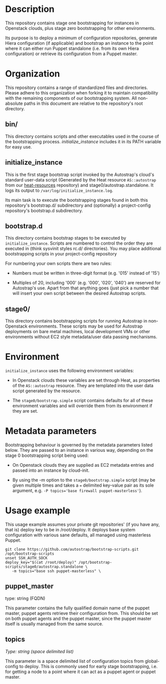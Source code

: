 Description
===========

This repository contains stage one bootstrapping for instances in Openstack
clouds, plus stage zero bootstrapping for other environments.

Its purpose is to deploy a minimum of configuration repositories, generate
Hiera configuration (if applicable) and bootstrap an instance to the point
where it can either run Puppet standalone (i.e. from its own Hiera
configuration) or retrieve its configuration from a Puppet master.

Organization
============

This repository contains a range of standardized files and directories. Please
adhere to this organization when forking it to maintain compatibility with the
remaining components of our bootstrapping system. All non-absolute paths in
this document are relative to the repository's root directory.

bin/
----

This directory contains scripts and other executables used in the course of the
bootstrapping process. *initialize_instance* includes it in its PATH variable
for easy use.

initialize_instance
-------------------

This is the first stage bootstrap script invoked by the Autostrap's
cloud's standard user-data script (Generated by the Heat resource
`AS::autostrap` from our
[heat-resources](https://github.com/autostrap/heat-resources) repository) and
stage0/autostrap.standalone. It logs its output to
`/var/log/initialize_instance.log`.

Its main task is to execute the bootstrapping stages found in both this
repository's bootstrap.d/ subdirectory and (optionally) a project-config
repository's bootstrap.d subdirectory.

bootstrap.d
---------

This directory contains bootstrap stages to be executed by
`initialize_instance`.  Scripts are numbered to control the order they are
executed in (think sysvinit styles rc.d/ directories).  You may place
additional bootstrapping scripts in your project-config repository

For numbering your own scripts there are two rules: 

* Numbers must be written in three-digit format (e.g. '015' instead of '15')

* Multiples of 20, including '000' (e.g. '000', '020', '040') are reserved for
  Autostrap's use. Apart from that anything goes (just pick a number that will
  insert your own script between the desired Autostrap scripts.

stage0/
-------

This directory contains bootstrapping scripts for running Autostrap in
non-Openstack environments. These scripts may be used for Autostrap
deployments on bare metal machines, local development VMs or other environments
without EC2 style metadata/user data passing mechanisms.

Environment
===========

`initialize_instance` uses the following environment variables:

* In Openstack clouds these variables are set through Heat, as
  properties of the `AS::autostrap` resource. They are templated into the user
  data script generated by the resource.

* The `stage0/bootstrap.simple` script contains defaults for all of these
  environment variables and will override them from its environment if they are
  set.

Metadata parameters
===================

Bootstrapping behaviour is governed by the metadata parameters listed below.
They are passed to an instance in various way, depending on the stage 0
bootstrapping script being used:

* On Openstack clouds they are supplied as EC2 metadata entries and
  passed into an instance by cloud-init.

* By using the -m option to the `stage0/bootstrap.simple` script (may be given multiple
  times and takes a `=` delimited key-value pair as its sole argument, e.g. `-P
  topics='base firewall puppet-masterless'`).

Usage example
=============

This usage example assumes your private git repositories' (if you have any,
that is) deploy key to be in /root/deploy. It deploys base system configuration
with various sane defaults, all managed using masterless Puppet.

```
git clone https://github.com/autostrap/bootstrap-scripts.git /opt/bootstrap-scripts
unset SSH_AUTH_SOCK
deploy_key="$(cat /root/deploy)" /opt/bootstrap-scripts/stage0/autostrap.standalone \
   -m topics="base ssh puppet-masterless" \
```


puppet_master
-------------

type: string (FQDN)

This parameter contains the fully qualified domain name of the puppet master,
puppet agents retrieve their configuration from. This should be set on both
puppet agents and the puppet master, since the puppet master itself is usually
managed from the same source.

topics
------------

*Type: string (space delimited list)*

This parameter is  a space delimited list of configuration topics from
global-config to deploy. This is commonly used for early stage bootstrapping,
i.e. for getting a node to a point where it can act as a puppet agent or puppet
master.

